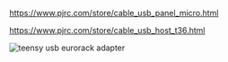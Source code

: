 https://www.pjrc.com/store/cable_usb_panel_micro.html

https://www.pjrc.com/store/cable_usb_host_t36.html

![teensy usb eurorack adapter](https://raw.githubusercontent.com/newdigate/teensy-eurorack/master/usb/12hp-usb-host-A-and-type-B.svg?sanitize=true "teensy usb eurorack adapter") 
